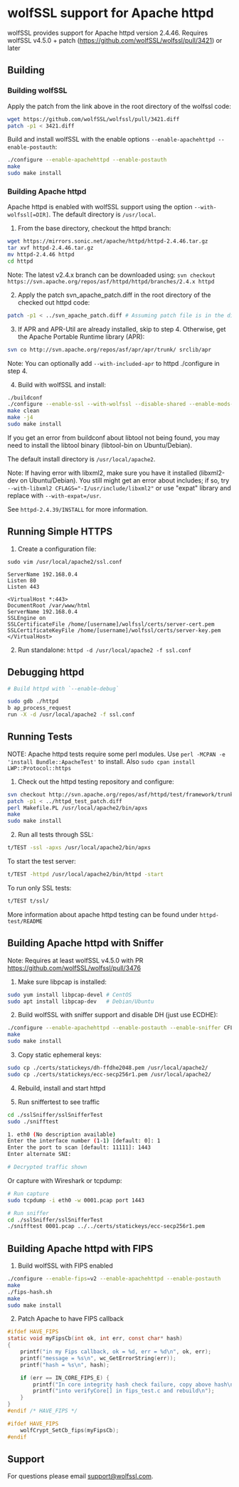 # wolfSSL support for Apache httpd

wolfSSL provides support for Apache httpd version 2.4.46.
Requires wolfSSL v4.5.0 + patch (https://github.com/wolfSSL/wolfssl/pull/3421) or later

## Building

### Building wolfSSL

Apply the patch from the link above in the root directory of the wolfssl code:
```sh
wget https://github.com/wolfSSL/wolfssl/pull/3421.diff
patch -p1 < 3421.diff
```

Build and install wolfSSL with the enable options `--enable-apachehttpd --enable-postauth`:
```sh
./configure --enable-apachehttpd --enable-postauth
make
sudo make install
```

### Building Apache httpd

Apache httpd is enabled with wolfSSL support using the option `--with-wolfssl[=DIR]`. The default directory is `/usr/local`.

1. From the base directory, checkout the httpd branch:

```sh
wget https://mirrors.sonic.net/apache/httpd/httpd-2.4.46.tar.gz
tar xvf httpd-2.4.46.tar.gz
mv httpd-2.4.46 httpd
cd httpd
```

Note: The latest v2.4.x branch can be downloaded using: `svn checkout https://svn.apache.org/repos/asf/httpd/httpd/branches/2.4.x httpd`

2. Apply the patch svn_apache_patch.diff in the root directory of the checked out httpd code:

```sh
patch -p1 < ../svn_apache_patch.diff # Assuming patch file is in the directory above
```

3. If APR and APR-Util are already installed, skip to step 4. Otherwise, get the Apache Portable Runtime library (APR):

```sh
svn co http://svn.apache.org/repos/asf/apr/apr/trunk/ srclib/apr
```

Note: You can optionally add `--with-included-apr` to httpd ./configure in step 4.

4. Build with wolfSSL and install:

```sh
./buildconf
./configure --enable-ssl --with-wolfssl --disable-shared --enable-mods-static=all --with-libxml2 CFLAGS="-I/usr/include/libxml2" --with-included-apr
make clean
make -j4
sudo make install
```

If you get an error from buildconf about libtool not being found, you may need to install the libtool binary (libtool-bin on Ubuntu/Debian).

The default install directory is `/usr/local/apache2`.

Note: If having error with libxml2, make sure you have it installed (libxml2-dev on Ubuntu/Debian). You still might get an error about includes; if so, try `--with-libxml2 CFLAGS="-I/usr/include/libxml2"` or use "expat" library and replace with `--with-expat=/usr`.

See `httpd-2.4.39/INSTALL` for more information.

## Running Simple HTTPS

1) Create a configuration file:

```
sudo vim /usr/local/apache2/ssl.conf

ServerName 192.168.0.4
Listen 80
Listen 443

<VirtualHost *:443>
DocumentRoot /var/www/html
ServerName 192.168.0.4
SSLEngine on
SSLCertificateFile /home/[username]/wolfssl/certs/server-cert.pem
SSLCertificateKeyFile /home/[username]/wolfssl/certs/server-key.pem
</VirtualHost>
```

2) Run standalone: `httpd -d /usr/local/apache2 -f ssl.conf`

## Debugging httpd

```sh
# Build httpd with `--enable-debug`

sudo gdb ./httpd
b ap_process_request
run -X -d /usr/local/apache2 -f ssl.conf
```

## Running Tests

NOTE: Apache httpd tests require some perl modules. Use `perl -MCPAN -e 'install Bundle::ApacheTest'` to install.
Also `sudo cpan install LWP::Protocol::https`

1. Check out the httpd testing repository and configure:

```sh
svn checkout http://svn.apache.org/repos/asf/httpd/test/framework/trunk/ httpd-test
patch -p1 < ../httpd_test_patch.diff
perl Makefile.PL /usr/local/apache2/bin/apxs
make
sudo make install
```

2. Run all tests through SSL:

```sh
t/TEST -ssl -apxs /usr/local/apache2/bin/apxs
```

To start the test server:

```sh
t/TEST -httpd /usr/local/apache2/bin/httpd -start
```

To run only SSL tests:

```sh
t/TEST t/ssl/
```

More information about apache httpd testing can be found under `httpd-test/README`

## Building Apache httpd with Sniffer

Note: Requires at least wolfSSL v4.5.0 with PR https://github.com/wolfSSL/wolfssl/pull/3476

1) Make sure libpcap is installed:

```sh
sudo yum install libpcap-devel # CentOS
sudo apt install libpcap-dev   # Debian/Ubuntu
```

2) Build wolfSSL with sniffer support and disable DH (just use ECDHE):

```sh
./configure --enable-apachehttpd --enable-postauth --enable-sniffer CFLAGS="-DWOLFSSL_SNIFFER_WATCH"
make
sudo make install
```

3) Copy static ephemeral keys:

```sh
sudo cp ./certs/statickeys/dh-ffdhe2048.pem /usr/local/apache2/
sudo cp ./certs/statickeys/ecc-secp256r1.pem /usr/local/apache2/
```

4) Rebuild, install and start httpd

5) Run sniffertest to see traffic

```sh
cd ./sslSniffer/sslSnifferTest
sudo ./snifftest

1. eth0 (No description available)
Enter the interface number (1-1) [default: 0]: 1
Enter the port to scan [default: 11111]: 1443
Enter alternate SNI: 

# Decrypted traffic shown
```

Or capture with Wireshark or tcpdump:

```sh
# Run capture
sudo tcpdump -i eth0 -w 0001.pcap port 1443

# Run sniffer
cd ./sslSniffer/sslSnifferTest
./snifftest 0001.pcap ../../certs/statickeys/ecc-secp256r1.pem
```

## Building Apache httpd with FIPS

1) Build wolfSSL with FIPS enabled

```sh
./configure --enable-fips=v2 --enable-apachehttpd --enable-postauth
make
./fips-hash.sh
make
sudo make install
```

2) Patch Apache to have FIPS callback

```c
#ifdef HAVE_FIPS
static void myFipsCb(int ok, int err, const char* hash)
{
    printf("in my Fips callback, ok = %d, err = %d\n", ok, err);
    printf("message = %s\n", wc_GetErrorString(err));
    printf("hash = %s\n", hash);

    if (err == IN_CORE_FIPS_E) {
        printf("In core integrity hash check failure, copy above hash\n");
        printf("into verifyCore[] in fips_test.c and rebuild\n");
    }
}
#endif /* HAVE_FIPS */

#ifdef HAVE_FIPS
    wolfCrypt_SetCb_fips(myFipsCb);
#endif
```

## Support

For questions please email support@wolfssl.com.
